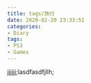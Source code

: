 ```yaml
---
title: tags/旅行
date: 2020-02-20 23:33:51
categories:
- Diary
tags:
- PS3
- Games
---
```


jjjjjj;lasdfasdfjllh;

